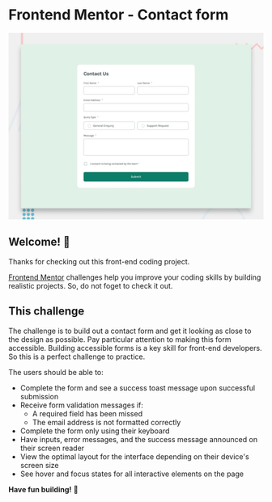 # Frontend Mentor - Contact form

![Design preview for the Contact form coding challenge](./design/desktop-preview.jpg)

## Welcome! 👋

Thanks for checking out this front-end coding project.

[Frontend Mentor](https://www.frontendmentor.io) challenges help you improve your coding skills by building realistic projects.
So, do not foget to check it out.

## This challenge

The challenge is to build out a contact form and get it looking as close to the design as possible. Pay particular attention to making this form accessible. Building accessible forms is a key skill for front-end developers. So this is a perfect challenge to practice.

The users should be able to:

- Complete the form and see a success toast message upon successful submission
- Receive form validation messages if:
  - A required field has been missed
  - The email address is not formatted correctly
- Complete the form only using their keyboard
- Have inputs, error messages, and the success message announced on their screen reader
- View the optimal layout for the interface depending on their device's screen size
- See hover and focus states for all interactive elements on the page

**Have fun building!** 🚀

